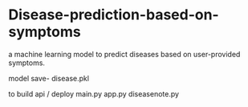 # Disease-prediction-based-on-symptoms
a machine learning model to predict diseases based on user-provided symptoms.


model save-
disease.pkl

to build api / deploy
main.py
app.py
diseasenote.py
